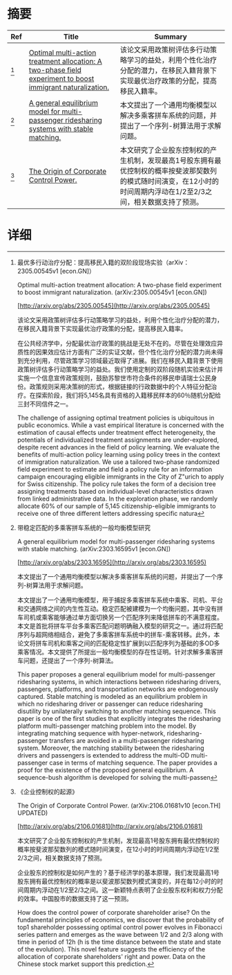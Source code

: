 # 摘要

| Ref | Title | Summary |
| --- | --- | --- |
| [^1] | [Optimal multi-action treatment allocation: A two-phase field experiment to boost immigrant naturalization.](http://arxiv.org/abs/2305.00545) | 该论文采用政策树评估多行动策略学习的益处，利用个性化治疗分配的潜力，在移民入籍背景下实现最优治疗政策的分配，提高移民入籍率。 |
| [^2] | [A general equilibrium model for multi-passenger ridesharing systems with stable matching.](http://arxiv.org/abs/2303.16595) | 本文提出了一个通用均衡模型以解决多乘客拼车系统的问题，并提出了一个序列-树算法用于求解问题。 |
| [^3] | [The Origin of Corporate Control Power.](http://arxiv.org/abs/2106.01681) | 本文研究了企业股东控制权的产生机制，发现最高1号股东拥有最优控制权的概率按斐波那契数列的模式随时间演变，在12小时的时间周期内浮动在1/2至2/3之间，相关数据支持了预测。 |

# 详细

[^1]: 最优多行动治疗分配：提高移民入籍的双阶段现场实验（arXiv：2305.00545v1 [econ.GN]）

    Optimal multi-action treatment allocation: A two-phase field experiment to boost immigrant naturalization. (arXiv:2305.00545v1 [econ.GN])

    [http://arxiv.org/abs/2305.00545](http://arxiv.org/abs/2305.00545)

    该论文采用政策树评估多行动策略学习的益处，利用个性化治疗分配的潜力，在移民入籍背景下实现最优治疗政策的分配，提高移民入籍率。

    

    在公共经济学中，分配最优治疗政策的挑战是无处不在的。尽管在处理效应异质性的因果效应估计方面有广泛的实证文献，但个性化治疗分配的潜力尚未得到充分利用，尽管政策学习领域最近取得了进展。我们在移民入籍背景下使用政策树评估多行动策略学习的益处。我们使用定制的双阶段随机实验来估计并实施一个信息宣传政策规则，鼓励苏黎世市符合条件的移民申请瑞士公民身份。政策规则采用决策树的形式，根据链接的行政数据中的个人特征分配治疗。在探索阶段，我们将5,145名具有资格的入籍移民样本的60％随机分配给三封不同信件之一。

    The challenge of assigning optimal treatment policies is ubiquitous in public economics. While a vast empirical literature is concerned with the estimation of causal effects under treatment effect heterogeneity, the potentials of individualized treatment assignments are under-explored, despite recent advances in the field of policy learning. We evaluate the benefits of multi-action policy learning using policy trees in the context of immigration naturalization. We use a tailored two-phase randomized field experiment to estimate and field a policy rule for an information campaign encouraging eligible immigrants in the City of Z\"urich to apply for Swiss citizenship. The policy rule takes the form of a decision tree assigning treatments based on individual-level characteristics drawn from linked administrative data. In the exploration phase, we randomly allocate 60% of our sample of 5,145 citizenship-eligible immigrants to receive one of three different letters addressing specific natura
    
[^2]: 带稳定匹配的多乘客拼车系统的一般均衡模型研究

    A general equilibrium model for multi-passenger ridesharing systems with stable matching. (arXiv:2303.16595v1 [econ.GN])

    [http://arxiv.org/abs/2303.16595](http://arxiv.org/abs/2303.16595)

    本文提出了一个通用均衡模型以解决多乘客拼车系统的问题，并提出了一个序列-树算法用于求解问题。

    

    本文提出了一个通用均衡模型，用于捕捉多乘客拼车系统中乘客、司机、平台和交通网络之间的内生性互动。稳定匹配被建模为一个均衡问题，其中没有拼车司机或乘客能够通过单方面切换另一个匹配序列来降低拼车的不满意程度。本文是首批将拼车平台多乘客匹配问题明确融入模型的研究之一。通过将匹配序列与超网络相结合，避免了多乘客拼车系统中的拼车-乘客转移。此外，本论文将拼车司机和乘客之间的匹配稳定性扩展到以匹配序列为基础的多OD多乘客情况。本文提供了所提出一般均衡模型的存在性证明。针对求解多乘客拼车问题，还提出了一个序列-树算法。

    This paper proposes a general equilibrium model for multi-passenger ridesharing systems, in which interactions between ridesharing drivers, passengers, platforms, and transportation networks are endogenously captured. Stable matching is modeled as an equilibrium problem in which no ridesharing driver or passenger can reduce ridesharing disutility by unilaterally switching to another matching sequence. This paper is one of the first studies that explicitly integrates the ridesharing platform multi-passenger matching problem into the model. By integrating matching sequence with hyper-network, ridesharing-passenger transfers are avoided in a multi-passenger ridesharing system. Moreover, the matching stability between the ridesharing drivers and passengers is extended to address the multi-OD multi-passenger case in terms of matching sequence. The paper provides a proof for the existence of the proposed general equilibrium. A sequence-bush algorithm is developed for solving the multi-passen
    
[^3]: 《企业控制权的起源》

    The Origin of Corporate Control Power. (arXiv:2106.01681v10 [econ.TH] UPDATED)

    [http://arxiv.org/abs/2106.01681](http://arxiv.org/abs/2106.01681)

    本文研究了企业股东控制权的产生机制，发现最高1号股东拥有最优控制权的概率按斐波那契数列的模式随时间演变，在12小时的时间周期内浮动在1/2至2/3之间，相关数据支持了预测。

    

    企业股东的控制权是如何产生的？基于经济学的基本原理，我们发现最高1号股东拥有最优控制权的概率是以斐波那契数列模式演变的，并在每12小时的时间周期内浮动在1/2至2/3之间。这一新颖特点表明了企业股东权利和权力分配的效率。中国股市的数据支持了这一预测。

    How does the control power of corporate shareholder arise? On the fundamental principles of economics, we discover that the probability of top1 shareholder possessing optimal control power evolves in Fibonacci series pattern and emerges as the wave between 1/2 and 2/3 along with time in period of 12h (h is the time distance between the state and state of the evolution). This novel feature suggests the efficiency of the allocation of corporate shareholders' right and power. Data on the Chinese stock market support this prediction.
    

